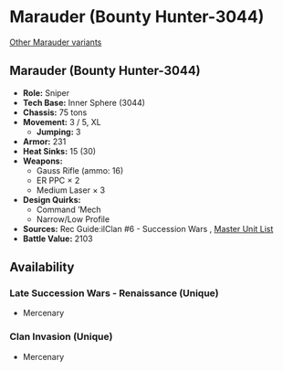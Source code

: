 # Marauder (Bounty Hunter-3044) 

[Other Marauder variants](../marauder.md) 

## Marauder (Bounty Hunter-3044) 

- **Role:** Sniper 
- **Tech Base:** Inner Sphere (3044) 
- **Chassis:** 75 tons 
- **Movement:** 3 / 5, XL 
  - **Jumping:** 3 
- **Armor:** 231 
- **Heat Sinks:** 15 (30) 
- **Weapons:** 
  - Gauss Rifle (ammo: 16) 
  - ER PPC × 2 
  - Medium Laser × 3 
- **Design Quirks:** 
  - Command ’Mech 
  - Narrow/Low Profile 
- **Sources:** Rec Guide:ilClan #6 - Succession Wars , [Master Unit List](http://masterunitlist.info/Unit/Details/2031/marauder-bounty-hunter-3044) 
- **Battle Value:** 2103 

## Availability 

### Late Succession Wars - Renaissance (Unique) 

- Mercenary 

### Clan Invasion (Unique) 

- Mercenary 

